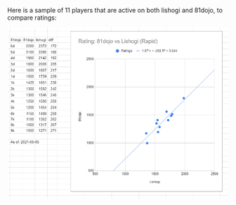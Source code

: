 Here is a sample of 11 players that are active on both lishogi and 81dojo, to compare ratings:

<img src="lishogi_81dojo_ratings.png"/>

